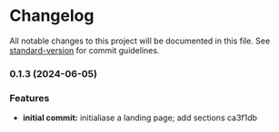 # Changelog

All notable changes to this project will be documented in this file. See [standard-version](https://github.com/conventional-changelog/standard-version) for commit guidelines.

### 0.1.3 (2024-06-05)


### Features

* **initial commit:** initialiase a landing page; add sections ca3f1db
